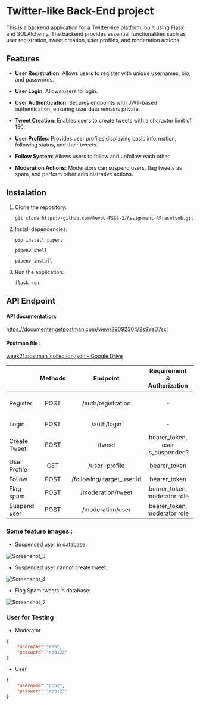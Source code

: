# Twitter-like Back-End project

This is a backend application for a Twitter-like platform, built using Flask and SQLAlchemy. The backend provides essential functionalities such as user registration, tweet creation, user profiles, and moderation actions.

## Features

- **User Registration**: Allows users to register with unique usernames, bio, and passwords.

- **User Login**: Allows users to login.

- **User Authentication**: Secures endpoints with JWT-based authentication, ensuring user data remains private.

- **Tweet Creation**: Enables users to create tweets with a character limit of 150.

- **User Profiles**: Provides user profiles displaying basic information, following status, and their tweets.

- **Follow System**: Allows users to follow and unfollow each other.

- **Moderation Actions**: Moderators can suspend users, flag tweets as spam, and perform other administrative actions.
  
  
  

## Instalation

1. Clone the repository:
   
   ```
   git clone https://github.com/RevoU-FSSE-2/Assignment-RPrasetyoB.git
   ```

2. Install dependencies:
   
   ```
   pip install pipenv
   ```
   
   ```
   pipenv shell
   ```
   
   ```
   pipenv install
   ```

3. Run the application:
   
   ```
   flask run
   ```



## API Endpoint

#### API documentation:

https://documenter.getpostman.com/view/29092304/2s9YeD7sxj



#### Postman file :

[week21.postman_collection.json - Google Drive](https://drive.google.com/file/d/1I-ZAI0Ltrneg7fRYU1R4NQBLAEKiKoBb/view?usp=sharing)

|              | Methods | Endpoint                   | Requirement & Authorization | Body                    |
|:------------ |:-------:|:--------------------------:|:------------------:|:-----------------------:|
| Register     | POST    | /auth/registration         | -                  | username, bio, password |
| Login        | POST    | /auth/login                | -                  | username, password      |
| Create Tweet | POST    | /tweet                     | bearer_token, user is_suspended? | tweet                   |
| User Profile | GET     | /user-profile              | bearer_token              | -                       |
| Follow       | POST    | /following/:target_user.id | bearer_token              | -                       |
| Flag spam    | POST    | /moderation/tweet          | bearer_token, moderator role     | tweet.id, is_spam       |
| Suspend user | POST    | /moderation/user           | bearer_token, moderator role     | user.id, is_suspended   |

### Some feature images :
- Suspended user in database: <br>

![Screenshot_3](https://github.com/RevoU-FSSE-2/Assignment-RPrasetyoB/assets/129088807/5057ebcd-8c8a-4da3-8962-baf613579a23)

- Suspended user cannot create tweet: <br>

![Screenshot_4](https://github.com/RevoU-FSSE-2/Assignment-RPrasetyoB/assets/129088807/73b50eb6-95d2-4076-962b-fe519ea6a50b)

- Flag Spam tweets in database: <br>

![Screenshot_2](https://github.com/RevoU-FSSE-2/Assignment-RPrasetyoB/assets/129088807/a20e1166-5bb3-477e-8e67-f02206c4c37e)


### User for Testing

- Moderator

```json
{
    "username":"rpb",
    "password":"rpb123"
}
```

- User

```json
{
    "username":"rpb2",
    "password":"rpb123"
}
```
